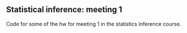 ## Statistical inference: meeting 1

Code for some of the hw for meeting 1 in the statistics inference course.
